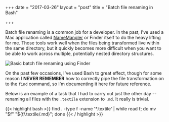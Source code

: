 +++
date = "2017-03-26"
layout = "post"
title = "Batch file renaming in Bash"

+++

Batch file renaming is a common job for a developer. In the past, I've used a Mac application called [NameMangler](http://manytricks.com/namemangler/) or Finder itself to do the heavy lifting for me. Those tools work well when the files being transformed live within the same directory, but it quickly becomes more difficult when you want to be able to work across multiple, potentially nested directory structures.

![Basic batch file renaming using Finder](https://s3-eu-west-1.amazonaws.com/www.img.damiannicholson.com/batch-file-rename.png)

On the past few occasions, I've used Bash to great effect, though for some reason I **NEVER REMEMBER** how to correctly pipe the file transformation on to the `find` command, so I'm documenting it here for future reference.

Below is an example of a task that I had to carry out just the other day -- renaming all files with the `.textile` extension to `.md`. It really is trivial.

{{< highlight bash >}}
find . -type f -name '*.textile' | while read f; do mv "$f" "${f/.textile/.md}"; done
{{< / highlight >}}
